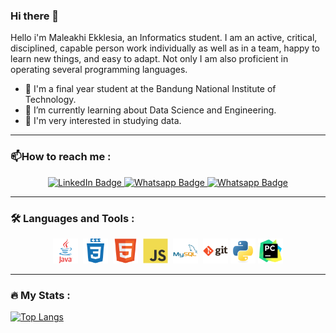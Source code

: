 ### Hi there 👋
Hello i'm Maleakhi Ekklesia, an Informatics student. I am an active, critical, disciplined, capable person
work individually as well as in a team, happy to learn new things, and easy to adapt. Not only
I am also proficient in operating several programming languages.

- 💬 I'm a final year student at the Bandung National Institute of Technology.
- 🌱 I’m currently learning about Data Science and Engineering.
- 👯 I'm very interested in studying data.

---

### :mailbox:How to reach me :

<div id="badges" align="center">
  <a href="https://www.linkedin.com/in/maleakhi-ekklesia-4683a6217/">
    <img src="https://img.shields.io/badge/LinkedIn-blue?style=for-the-badge&logo=linkedin&logoColor=white" alt="LinkedIn Badge"/>
  </a>
    <a href="https://api.whatsapp.com/send/?phone=6285794242709&amp;text&amp;app_absent=0">
    <img src="https://img.shields.io/badge/Whatsapp-green?style=for-the-badge&logo=whatsapp&logoColor=white" alt="Whatsapp Badge"/>
  </a>
   <a href="mailto:ekiputra234@gmail.com?s">
    <img src="https://img.shields.io/badge/Gmail-red?style=for-the-badge&logo=gmail&logoColor=white" alt="Whatsapp Badge"/>
  </a>
</div>

---

### :hammer_and_wrench: Languages and Tools :
<div id="badges" align="center">
  <img src="https://github.com/devicons/devicon/blob/master/icons/java/java-original-wordmark.svg" title="Java" alt="Java" width="40" height="40"/>&nbsp;
  <img src="https://github.com/devicons/devicon/blob/master/icons/css3/css3-plain-wordmark.svg"  title="CSS3" alt="CSS" width="40" height="40"/>&nbsp;
  <img src="https://github.com/devicons/devicon/blob/master/icons/html5/html5-original.svg" title="HTML5" alt="HTML" width="40" height="40"/>&nbsp;
  <img src="https://github.com/devicons/devicon/blob/master/icons/javascript/javascript-original.svg" title="JavaScript" alt="JavaScript" width="40" height="40"/>&nbsp;
  <img src="https://github.com/devicons/devicon/blob/master/icons/mysql/mysql-original-wordmark.svg" title="MySQL"  alt="MySQL" width="40" height="40"/>&nbsp;
  <img src="https://github.com/devicons/devicon/blob/master/icons/git/git-original-wordmark.svg" title="Git" **alt="Git" width="40" height="40"/>
   <img src="https://github.com/devicons/devicon/blob/master/icons/python/python-original.svg" title="Python" **alt="Python" width="40" height="40"/>
  <img src="https://github.com/devicons/devicon/blob/master/icons/pycharm/pycharm-original.svg" title="Pycharm" **alt="Pycharm" width="40" height="40"/>
</div>


---
### 🔥 My Stats :
[![Top Langs](https://github-readme-stats.vercel.app/api/top-langs/?username=MaleakhiE&layout=compact&theme=vision-friendly-dark)](https://github.com/anuraghazra/github-readme-stats)

<!--
**MaleakhiE/MaleakhiE** is a ✨ _special_ ✨ repository because its `README.md` (this file) appears on your GitHub profile.

Here are some ideas to get you started:

- 🔭 I’m currently working on ...
- 🌱 I’m currently learning ...
- 👯 I’m looking to collaborate on ...
- 🤔 I’m looking for help with ...
- 💬 Ask me about ...
- 📫 How to reach me: ...
- 😄 Pronouns: ...
- ⚡ Fun fact: ...
-->
